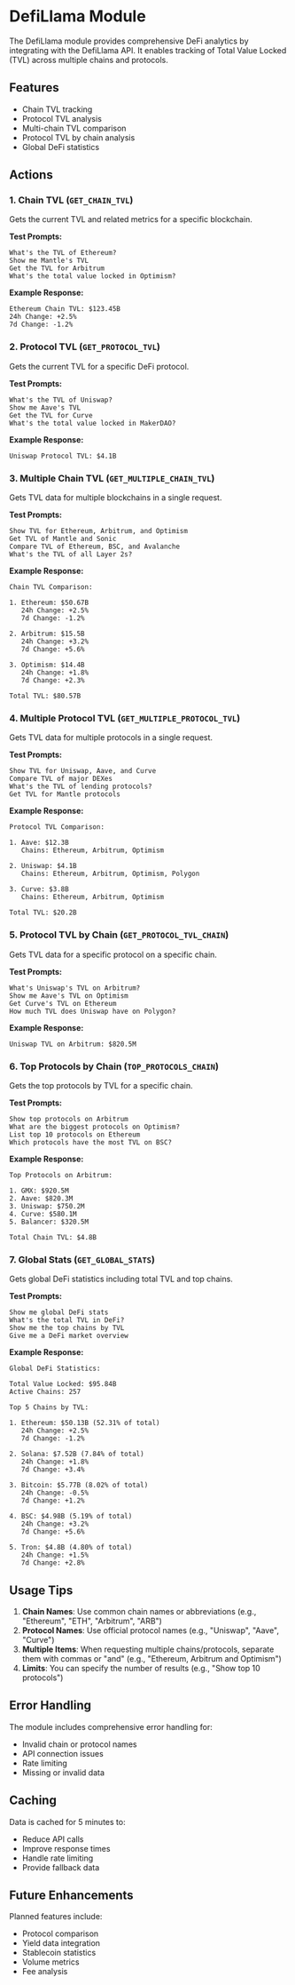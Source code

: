 # DefiLlama Module

The DefiLlama module provides comprehensive DeFi analytics by integrating with the DefiLlama API. It enables tracking of Total Value Locked (TVL) across multiple chains and protocols.

## Features

- Chain TVL tracking
- Protocol TVL analysis
- Multi-chain TVL comparison
- Protocol TVL by chain analysis
- Global DeFi statistics

## Actions

### 1. Chain TVL (`GET_CHAIN_TVL`)

Gets the current TVL and related metrics for a specific blockchain.

**Test Prompts:**
```
What's the TVL of Ethereum?
Show me Mantle's TVL
Get the TVL for Arbitrum
What's the total value locked in Optimism?
```

**Example Response:**
```
Ethereum Chain TVL: $123.45B
24h Change: +2.5%
7d Change: -1.2%
```

### 2. Protocol TVL (`GET_PROTOCOL_TVL`)

Gets the current TVL for a specific DeFi protocol.

**Test Prompts:**
```
What's the TVL of Uniswap?
Show me Aave's TVL
Get the TVL for Curve
What's the total value locked in MakerDAO?
```

**Example Response:**
```
Uniswap Protocol TVL: $4.1B
```

### 3. Multiple Chain TVL (`GET_MULTIPLE_CHAIN_TVL`)

Gets TVL data for multiple blockchains in a single request.

**Test Prompts:**
```
Show TVL for Ethereum, Arbitrum, and Optimism
Get TVL of Mantle and Sonic
Compare TVL of Ethereum, BSC, and Avalanche
What's the TVL of all Layer 2s?
```

**Example Response:**
```
Chain TVL Comparison:

1. Ethereum: $50.67B
   24h Change: +2.5%
   7d Change: -1.2%

2. Arbitrum: $15.5B
   24h Change: +3.2%
   7d Change: +5.6%

3. Optimism: $14.4B
   24h Change: +1.8%
   7d Change: +2.3%

Total TVL: $80.57B
```

### 4. Multiple Protocol TVL (`GET_MULTIPLE_PROTOCOL_TVL`)

Gets TVL data for multiple protocols in a single request.

**Test Prompts:**
```
Show TVL for Uniswap, Aave, and Curve
Compare TVL of major DEXes
What's the TVL of lending protocols?
Get TVL for Mantle protocols
```

**Example Response:**
```
Protocol TVL Comparison:

1. Aave: $12.3B
   Chains: Ethereum, Arbitrum, Optimism
   
2. Uniswap: $4.1B
   Chains: Ethereum, Arbitrum, Optimism, Polygon

3. Curve: $3.8B
   Chains: Ethereum, Arbitrum, Optimism

Total TVL: $20.2B
```

### 5. Protocol TVL by Chain (`GET_PROTOCOL_TVL_CHAIN`)

Gets TVL data for a specific protocol on a specific chain.

**Test Prompts:**
```
What's Uniswap's TVL on Arbitrum?
Show me Aave's TVL on Optimism
Get Curve's TVL on Ethereum
How much TVL does Uniswap have on Polygon?
```

**Example Response:**
```
Uniswap TVL on Arbitrum: $820.5M
```

### 6. Top Protocols by Chain (`TOP_PROTOCOLS_CHAIN`)

Gets the top protocols by TVL for a specific chain.

**Test Prompts:**
```
Show top protocols on Arbitrum
What are the biggest protocols on Optimism?
List top 10 protocols on Ethereum
Which protocols have the most TVL on BSC?
```

**Example Response:**
```
Top Protocols on Arbitrum:

1. GMX: $920.5M
2. Aave: $820.3M
3. Uniswap: $750.2M
4. Curve: $580.1M
5. Balancer: $320.5M

Total Chain TVL: $4.8B
```

### 7. Global Stats (`GET_GLOBAL_STATS`)

Gets global DeFi statistics including total TVL and top chains.

**Test Prompts:**
```
Show me global DeFi stats
What's the total TVL in DeFi?
Show me the top chains by TVL
Give me a DeFi market overview
```

**Example Response:**
```
Global DeFi Statistics:

Total Value Locked: $95.84B
Active Chains: 257

Top 5 Chains by TVL:

1. Ethereum: $50.13B (52.31% of total)
   24h Change: +2.5%
   7d Change: -1.2%

2. Solana: $7.52B (7.84% of total)
   24h Change: +1.8%
   7d Change: +3.4%

3. Bitcoin: $5.77B (8.02% of total)
   24h Change: -0.5%
   7d Change: +1.2%

4. BSC: $4.98B (5.19% of total)
   24h Change: +3.2%
   7d Change: +5.6%

5. Tron: $4.8B (4.80% of total)
   24h Change: +1.5%
   7d Change: +2.8%
```

## Usage Tips

1. **Chain Names**: Use common chain names or abbreviations (e.g., "Ethereum", "ETH", "Arbitrum", "ARB")
2. **Protocol Names**: Use official protocol names (e.g., "Uniswap", "Aave", "Curve")
3. **Multiple Items**: When requesting multiple chains/protocols, separate them with commas or "and" (e.g., "Ethereum, Arbitrum and Optimism")
4. **Limits**: You can specify the number of results (e.g., "Show top 10 protocols")

## Error Handling

The module includes comprehensive error handling for:
- Invalid chain or protocol names
- API connection issues
- Rate limiting
- Missing or invalid data

## Caching

Data is cached for 5 minutes to:
- Reduce API calls
- Improve response times
- Handle rate limiting
- Provide fallback data

## Future Enhancements

Planned features include:
- Protocol comparison
- Yield data integration
- Stablecoin statistics
- Volume metrics
- Fee analysis